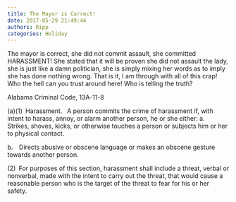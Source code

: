 ```yaml
---
title: The Mayor is Correct!
date: 2017-05-29 21:49:44
authors: Ripp
categories: Holiday
---
```


 The mayor is correct, she did not commit assault, she committed HARASSMENT! She stated that it will be proven she did not assault the lady, she is just like a damn politician, she is simply mixing her words as to imply she has done nothing wrong. That is it, I am through with all of this crap! Who the hell can you trust around here! Who is telling the truth?

Alabama Criminal Code, 13A-11-8

(a)(1) Harassment.  A person commits the crime of harassment if, with intent to harass, annoy, or alarm another person, he or she either:
a. Strikes, shoves, kicks, or otherwise touches a person or subjects him or her to physical contact.

b. Directs abusive or obscene language or makes an obscene gesture towards another person.

(2) For purposes of this section, harassment shall include a threat, verbal or nonverbal, made with the intent to carry out the threat, that would cause a reasonable person who is the target of the threat to fear for his or her safety.